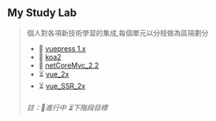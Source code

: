 ## My Study Lab
>個人對各項新技術學習的集成,每個單元以分枝做為區隔劃分
>   - :runner: [vuepress 1.x](https://github.com/thonyl19/Lab/tree/vuepress_1x/vuepress_1x)
>   - :runner: [koa2](https://github.com/thonyl19/Lab/tree/Koa2/Koa2)
>   - :runner: [netCoreMvc_2.2](https://github.com/thonyl19/Lab/tree/netCoreMvc_22/netCoreMvc_22)
>   - :hourglass_flowing_sand: [vue_2x](https://github.com/thonyl19/Lab/tree/vue_2x/vue_2x)
>   - :hourglass_flowing_sand: [vue_SSR_2x](https://github.com/thonyl19/Lab/tree/vue_SSR_2x/vue_SSR_2x)
>
>
>
>
> ###### 註：:runner:進行中 :hourglass_flowing_sand:下階段目標   
